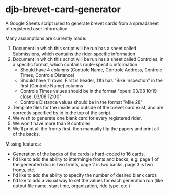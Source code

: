 # djb-brevet-card-generator
A Google Sheets script used to generate brevet cards from a spreadsheet of registered user information

Many assumptions are currently made:
1) Document in which this script will be run has a sheet called Submissions, which contains the rider-specific information
2) Document in which this script will be run has a sheet called Controles, in a specific format, which contains route-specific information
   - Should have 4 columns (Controle Name, Controle Address, Controle Times, Controle Distance)
   - Should have 11 rows. First is header, 11th has "Bike Inspection" in the first (Controle Name) columns
   - Controle Times values should be in the format "open: 03/08 10:19 close: 03/08 12:00"
   - Controle Distance values should be in the format "Mile 28"
3) Template files for the inside and outside of the brevet card exist, and are correctly specified by id in the top of the script.
4) We wish to generate one blank card for every registered rider.
5) We won't have more than 9 controles
6) We'll print all the fronts first, then manually flip the papers and print all of the backs.

Missing features: 
 - Generation of the backs of the cards is hard-coded to 16 cards.
 - I'd like to add the ability to intermingle fronts and backs, e.g. page 1 of the generated doc is two fronts, page 2 is two backs, page 3 is two fronts, etc.
 - I'd like to add the ability to specify the number of desired blank cards
 - I'd like to add a visual way to set the values for each generation run (like output file name, start time, organization, ride type, etc.)


